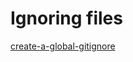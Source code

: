 # Ignoring files
[create-a-global-gitignore](https://docs.github.com/en/get-started/getting-started-with-git/ignoring-files#configuring-ignored-files-for-all-repositories-on-your-computer)
